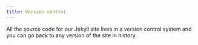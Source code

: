 ```yaml
---
title: Version control
---
```


All the source code for our Jekyll site lives in a version control system and you can go back to any version of the site in history.